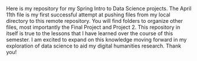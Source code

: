 Here is my repository for my Spring Intro to Data Science projects. 
The April 11th file is my first successful attempt at pushing files from my local directory to this remote repository.
You will find folders to organize other files, most importantly the Final Project and Project 2. 
This repository in itself is true to the lessons that I have learned over the course of this semester. 
I am excited to expand on this knowledge moving forward in my exploration of data science to aid my digital humanities research.
Thank you!
